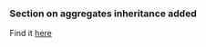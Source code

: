 ﻿<div class="news-article">

### Section on aggregates inheritance added
Find it [here](../paradigms/semantic-events/aggregate-inheritance.md)

</div>